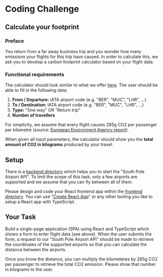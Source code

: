 # Coding Challenge

## Calculate your footprint

### Preface

You return from a far away business trip and you wonder how many emissions your flights for this trip have caused. In order to calculate this, we ask you to develop a carbon footprint calculator based on your flight data.

### Functional requirements

The calculator should look similar to what we offer [here][1]. The user should be able to fill in the following data:

1. **From / Departure:** IATA airport code (e.g. "BER", "MUC", "LHR", ...)
2. **To / Destination:** IATA airport code (e.g. "BER", "MUC", "LHR", ...)
3. **Type:** "One way" OR "Return trip"
4. **Number of travellers**

For simplicity, we assume that every flight causes 285g CO2 per passenger per kilometre (source: [European Environment Agency report][1]).

When given all input parameters, the calculator should show you the **total amount of CO2 in kilograms** produced by your travel.

## Setup

There is a [backend directory](./backend) which helps you to start the "South Pole Airport API". To limit the scope of this task, only a few airports are supported and we assume that you can fly between all of them.

Please design and code your React frontend app within the [frontend directory](./frontend). You can use "[Create React App](https://create-react-app.dev/)" or any other tooling you like to setup a React app with TypeScript.

## Your Task

Build a single-page application (SPA) using React and TypeScript which shows a form to enter flight data (see above). When the user submits the form, a request to our "South Pole Airport API" should be made to retrieve the coordinates of the supported airports so that you can calculate the distance between the airports.

Once you know the distance, you can multiply the kilometeres by 285g CO2 per passenger to retrieve the total CO2 emission. Please show that number in kilograms to the user.  

[1]: https://www.eea.europa.eu/media/infographics/co2-emissions-from-passenger-transport/image/image_view_fullscreen